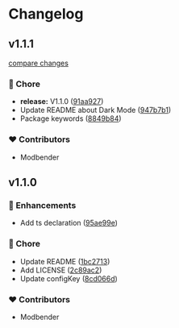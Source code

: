# Changelog


## v1.1.1

[compare changes](https://github.com/modbender/nuxt-bootstrap-css/compare/v1.1.0...v1.1.1)

### 🏡 Chore

- **release:** V1.1.0 ([91aa927](https://github.com/modbender/nuxt-bootstrap-css/commit/91aa927))
- Update README about Dark Mode ([947b7b1](https://github.com/modbender/nuxt-bootstrap-css/commit/947b7b1))
- Package keywords ([8849b84](https://github.com/modbender/nuxt-bootstrap-css/commit/8849b84))

### ❤️ Contributors

- Modbender

## v1.1.0


### 🚀 Enhancements

- Add ts declaration ([95ae99e](https://github.com/modbender/nuxt-bootstrap-css/commit/95ae99e))

### 🏡 Chore

- Update README ([1bc2713](https://github.com/modbender/nuxt-bootstrap-css/commit/1bc2713))
- Add LICENSE ([2c89ac2](https://github.com/modbender/nuxt-bootstrap-css/commit/2c89ac2))
- Update configKey ([8cd066d](https://github.com/modbender/nuxt-bootstrap-css/commit/8cd066d))

### ❤️ Contributors

- Modbender

